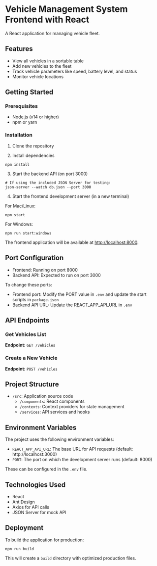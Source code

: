 # Vehicle Management System Frontend with React

A React application for managing vehicle fleet.

## Features

- View all vehicles in a sortable table
- Add new vehicles to the fleet
- Track vehicle parameters like speed, battery level, and status
- Monitor vehicle locations

## Getting Started

### Prerequisites

- Node.js (v14 or higher)
- npm or yarn

### Installation

1. Clone the repository

2. Install dependencies

```
npm install
```

3. Start the backend API (on port 3000)

```
# If using the included JSON Server for testing:
json-server --watch db.json --port 3000
```

4. Start the frontend development server (in a new terminal)

For Mac/Linux:

```
npm start
```

For Windows:

```
npm run start:windows
```

The frontend application will be available at [http://localhost:8000](http://localhost:8000).

## Port Configuration

- Frontend: Running on port 8000
- Backend API: Expected to run on port 3000

To change these ports:

- Frontend port: Modify the PORT value in `.env` and update the start scripts in `package.json`
- Backend API URL: Update the REACT_APP_API_URL in `.env`

## API Endpoints

### Get Vehicles List

**Endpoint:** `GET /vehicles`

### Create a New Vehicle

**Endpoint:** `POST /vehicles`

## Project Structure

- `/src`: Application source code
  - `/components`: React components
  - `/contexts`: Context providers for state management
  - `/services`: API services and hooks

## Environment Variables

The project uses the following environment variables:

- `REACT_APP_API_URL`: The base URL for API requests (default: http://localhost:3000)
- `PORT`: The port on which the development server runs (default: 8000)

These can be configured in the `.env` file.

## Technologies Used

- React
- Ant Design
- Axios for API calls
- JSON Server for mock API

## Deployment

To build the application for production:

```
npm run build
```

This will create a `build` directory with optimized production files.
